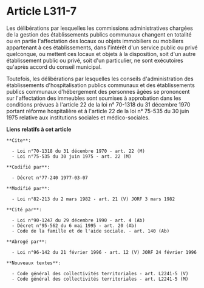 # Article L311-7

Les délibérations par lesquelles les commissions administratives chargées de la gestion des établissements publics communaux
changent en totalité ou en partie l'affectation des locaux ou objets immobiliers ou mobiliers appartenant à ces
établissements, dans l'intérêt d'un service public ou privé quelconque, ou mettent ces locaux et objets à la disposition,
soit d'un autre établissement public ou privé, soit d'un particulier, ne sont exécutoires qu'après accord du conseil
municipal.

Toutefois, les délibérations par lesquelles les conseils d'administration des établissements d'hospitalisation publics
communaux et des établissements publics communaux d'hébergement des personnes âgées se prononcent sur l'affectation des
immeubles sont soumises à approbation dans les conditions prévues à l'article 22 de la loi n° 70-1318 du 31 décembre 1970
portant réforme hospitalière et à l'article 22 de la loi n° 75-535 du 30 juin 1975 relative aux institutions sociales et
médico-sociales.

**Liens relatifs à cet article**

	**Cite**:

	  - Loi n°70-1318 du 31 décembre 1970 - art. 22 (M)
	  - Loi n°75-535 du 30 juin 1975 - art. 22 (M)

	**Codifié par**:

	  - Décret n°77-240 1977-03-07

	**Modifié par**:

	  - Loi n°82-213 du 2 mars 1982 - art. 21 (V) JORF 3 mars 1982

	**Cité par**:

	  - Loi n°90-1247 du 29 décembre 1990 - art. 4 (Ab)
	  - Décret n°95-562 du 6 mai 1995 - art. 20 (Ab)
	  - Code de la famille et de l'aide sociale. - art. 140 (Ab)

	**Abrogé par**:

	  - Loi n°96-142 du 21 février 1996 - art. 12 (V) JORF 24 février 1996

	**Nouveaux textes**:

	  - Code général des collectivités territoriales - art. L2241-5 (V)
	  - Code général des collectivités territoriales - art. L2241-5 (M)
